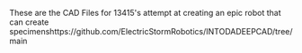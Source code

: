 These are the CAD Files for 13415's attempt at creating an epic robot that can create specimenshttps://github.com/ElectricStormRobotics/INTODADEEPCAD/tree/main
